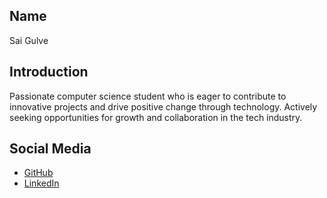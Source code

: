 ## Name
Sai Gulve

## Introduction 
Passionate computer science student who is eager to contribute to innovative projects and drive positive change through technology. Actively seeking opportunities for growth and collaboration in the tech industry.

## Social Media
- [GitHub](https://github.com/Saigulve2004)
- [LinkedIn](www.linkedin.com/in/saisureshgulve2004)
